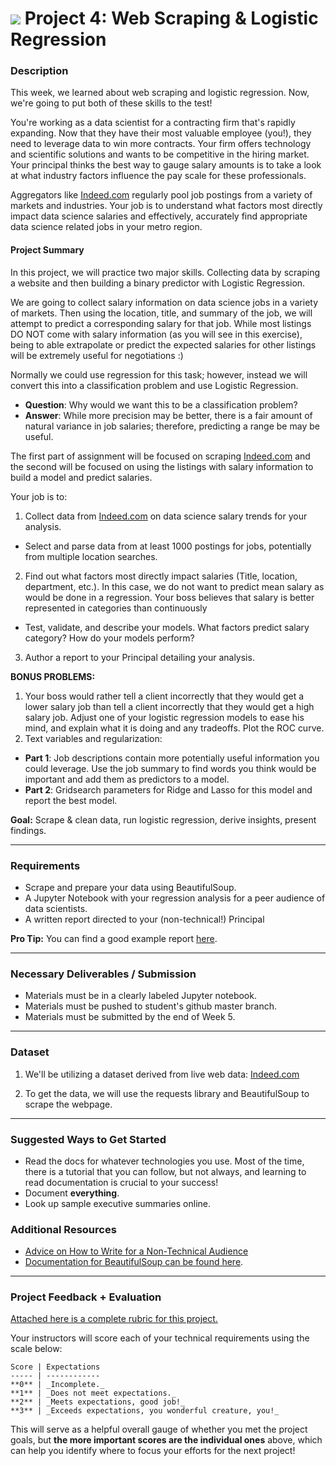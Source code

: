 # ![](https://ga-dash.s3.amazonaws.com/production/assets/logo-9f88ae6c9c3871690e33280fcf557f33.png) Project 4: Web Scraping & Logistic Regression

### Description

This week, we learned about web scraping and logistic regression. Now, we're going to put both of these skills to the test!

You're working as a data scientist for a contracting firm that's rapidly expanding. Now that they have their most valuable employee (you!), they need to leverage data to win more contracts. Your firm offers technology and scientific solutions and wants to be competitive in the hiring market. Your principal thinks the best way to gauge salary amounts is to take a look at what industry factors influence the pay scale for these professionals.

Aggregators like [Indeed.com](https://www.indeed.com) regularly pool job postings from a variety of markets and industries. Your job is to understand what factors most directly impact data science salaries and effectively, accurately find appropriate data science related jobs in your metro region.

#### Project Summary

In this project, we will practice two major skills. Collecting data by scraping a website and then building a binary predictor with Logistic Regression.

We are going to collect salary information on data science jobs in a variety of markets. Then using the location, title, and summary of the job, we will attempt to predict a corresponding salary for that job. While most listings DO NOT come with salary information (as you will see in this exercise), being to able extrapolate or predict the expected salaries for other listings will be extremely useful for negotiations :)

Normally we could use regression for this task; however, instead we will convert this into a classification problem and use Logistic Regression.

- **Question**: Why would we want this to be a classification problem?
- **Answer**: While more precision may be better, there is a fair amount of natural variance in job salaries; therefore, predicting a range be may be useful.

The first part of assignment will be focused on scraping [Indeed.com](www.indeed.com) and the second will be focused on using the listings with salary information to build a model and predict salaries.

Your job is to:

1. Collect data from [Indeed.com](www.indeed.com) on data science salary trends for your analysis.
  - Select and parse data from at least 1000 postings for jobs, potentially from multiple location searches.
2. Find out what factors most directly impact salaries (Title, location, department, etc.). In this case, we do not want to predict mean salary as would be done in a regression. Your boss believes that salary is better represented in categories than continuously
  - Test, validate, and describe your models. What factors predict salary category? How do your models perform?
3. Author a report to your Principal detailing your analysis.

**BONUS PROBLEMS:**
1. Your boss would rather tell a client incorrectly that they would get a lower salary job than tell a client incorrectly that they would get a high salary job. Adjust one of your logistic regression models to ease his mind, and explain what it is doing and any tradeoffs. Plot the ROC curve.
2. Text variables and regularization:
  - **Part 1**: Job descriptions contain more potentially useful information you could leverage. Use the job summary to find words you think would be important and add them as predictors to a model.
  - **Part 2**: Gridsearch parameters for Ridge and Lasso for this model and report the best model.


**Goal:** Scrape & clean data, run logistic regression, derive insights, present findings.

---

### Requirements

- Scrape and prepare your data using BeautifulSoup.
- A Jupyter Notebook with your regression analysis for a peer audience of data scientists.
- A written report directed to your (non-technical!) Principal

 **Pro Tip:** You can find a good example report [here](https://www.dlsweb.rmit.edu.au/lsu/content/2_assessmenttasks/assess_tuts/reports_ll/report.pdf).

---

### Necessary Deliverables / Submission

- Materials must be in a clearly labeled Jupyter notebook.
- Materials must be pushed to student's github master branch.
- Materials must be submitted by the end of Week 5.

---

### Dataset

1. We'll be utilizing a dataset derived from live web data: [Indeed.com](https://www.indeed.com)

2. To get the data, we will use the requests library and BeautifulSoup to scrape the webpage.

---

### Suggested Ways to Get Started

- Read the docs for whatever technologies you use. Most of the time, there is a tutorial that you can follow, but not always, and learning to read documentation is crucial to your success!
- Document **everything**.
- Look up sample executive summaries online.

### Additional Resources
- [Advice on How to Write for a Non-Technical Audience](http://programmers.stackexchange.com/questions/11523/explaining-technical-things-to-non-technical-people)
- [Documentation for BeautifulSoup can be found here](http://www.crummy.com/software/BeautifulSoup/).

---

### Project Feedback + Evaluation

[Attached here is a complete rubric for this project.](./project-04-rubric.md)

Your instructors will score each of your technical requirements using the scale below:

    Score | Expectations
    ----- | ------------
    **0** | _Incomplete._
    **1** | _Does not meet expectations._
    **2** | _Meets expectations, good job!_
    **3** | _Exceeds expectations, you wonderful creature, you!_

 This will serve as a helpful overall gauge of whether you met the project goals, but __the more important scores are the individual ones__ above, which can help you identify where to focus your efforts for the next project!
